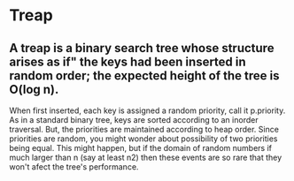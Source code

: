 # **Treap**

## A treap is a binary search tree whose structure arises as if" the keys had been inserted in random order; the expected height of the tree is O(log n).
When first inserted, each key is assigned a random priority, call it p.priority. As in a standard binary tree, keys are sorted according to an
inorder traversal. But, the priorities are maintained according to heap order.
Since priorities are random, you might wonder about possibility of two priorities being equal.
This might happen, but if the domain of random numbers if much larger than n (say at least n2) then these events are so rare that they won't afect the tree's performance.